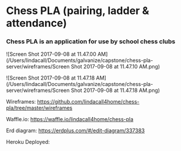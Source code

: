# Chess PLA (pairing, ladder & attendance)

### Chess PLA is an application for use by school chess clubs

![Screen Shot 2017-09-08 at 11.47.00 AM](/Users/lindacall/Documents/galvanize/capstone/chess-pla-server/wireframes/Screen Shot 2017-09-08 at 11.47.10 AM.png)

![Screen Shot 2017-09-08 at 11.47.18 AM](/Users/lindacall/Documents/galvanize/capstone/chess-pla-server/wireframes/Screen Shot 2017-09-08 at 11.47.18 AM.png)









Wireframes: https://github.com/lindacall4home/chess-pla/tree/master/wireframes

Waffle.io: https://waffle.io/lindacall4home/chess-pla

Erd diagram: https://erdplus.com/#/edit-diagram/337383

Heroku Deployed: 
